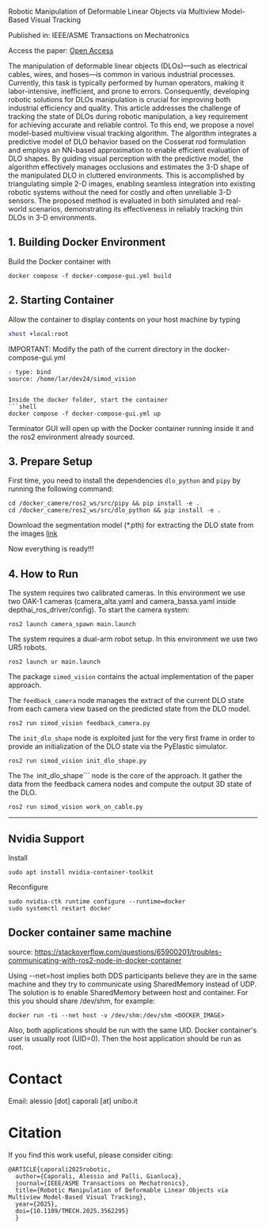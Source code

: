 Robotic Manipulation of Deformable Linear Objects via Multiview Model-Based Visual Tracking

Published in: IEEE/ASME Transactions on Mechatronics

Access the paper: [Open Access](https://ieeexplore.ieee.org/document/10993307)



The manipulation of deformable linear objects (DLOs)—such as electrical cables, wires, and hoses—is common in various industrial processes. Currently, this task is typically performed by human operators, making it labor-intensive, inefficient, and prone to errors. Consequently, developing robotic solutions for DLOs manipulation is crucial for improving both industrial efficiency and quality. This article addresses the challenge of tracking the state of DLOs during robotic manipulation, a key requirement for achieving accurate and reliable control. To this end, we propose a novel model-based multiview visual tracking algorithm. The algorithm integrates a predictive model of DLO behavior based on the Cosserat rod formulation and employs an NN-based approximation to enable efficient evaluation of DLO shapes. By guiding visual perception with the predictive model, the algorithm effectively manages occlusions and estimates the 3-D shape of the manipulated DLO in cluttered environments. This is accomplished by triangulating simple 2-D images, enabling seamless integration into existing robotic systems without the need for costly and often unreliable 3-D sensors. The proposed method is evaluated in both simulated and real-world scenarios, demonstrating its effectiveness in reliably tracking thin DLOs in 3-D environments.




## 1. Building Docker Environment

Build the Docker container with

```shell
docker compose -f docker-compose-gui.yml build
```

## 2. Starting Container

Allow the container to display contents on your host machine by typing

```bash
xhost +local:root
```

IMPORTANT: Modify the path of the current directory in the docker-compose-gui.yml
```shell
- type: bind
source: /home/lar/dev24/simod_vision
```

```shell

Inside the docker folder, start the container
```shell
docker compose -f docker-compose-gui.yml up
```

Terminator GUI will open up with the Docker container running inside it and the ros2 environment already sourced.


## 3. Prepare Setup

First time, you need to install the dependencies ```dlo_python``` and ```pipy``` by running the following command:

```shell
cd /docker_camere/ros2_ws/src/pipy && pip install -e .
cd /docker_camere/ros2_ws/src/dlo_python && pip install -e .
```


Download the segmentation model (*.pth) for extracting the DLO state from the images [link]([mega](https://mega.nz/file/hMUhGbiT#mdodEgnuWR_6jnfvLI2W6KKYp0UUAmdVs4Nt2Lj3xNU))


Now everything is ready!!!




## 4. How to Run

The system requires two calibrated cameras. In this environment we use two OAK-1 cameras (camera_alta.yaml and camera_bassa.yaml inside depthai_ros_driver/config). To start the camera system:

```shell
ros2 launch camera_spawn main.launch
```

The system requires a dual-arm robot setup. In this environment we use two UR5 robots.


```shell
ros2 launch ur main.launch
```

The package ```simod_vision``` contains the actual implementation of the paper approach. 

The ```feedback_camera``` node manages the extract of the current DLO state from each camera view based on the predicted state from the DLO model. 

```shell
ros2 run simod_vision feedback_camera.py
```

The ```init_dlo_shape``` node is exploited just for the very first frame in order to provide an initialization of the DLO state via the PyElastic simulator.
```shell
ros2 run simod_vision init_dlo_shape.py
```

The ```The ```init_dlo_shape``` node is the core of the approach. It gather the data from the feedback camera nodes and compute the output 3D state of the DLO.

```shell
ros2 run simod_vision work_on_cable.py
```




--------------------------------------------------------------
## Nvidia Support

Install
```shell
sudo apt install nvidia-container-toolkit
```
Reconfigure
```shell
sudo nvidia-ctk runtime configure --runtime=docker
sudo systemctl restart docker
```
## Docker container same machine
source: https://stackoverflow.com/questions/65900201/troubles-communicating-with-ros2-node-in-docker-container

Using --net=host implies both DDS participants believe they are in the same machine and they try to communicate using SharedMemory instead of UDP.
The solution is to enable SharedMemory between host and container. For this you should share /dev/shm, for example:
```shell
docker run -ti --net host -v /dev/shm:/dev/shm <DOCKER_IMAGE>
```
Also, both applications should be run with the same UID. Docker container's user is usually root (UID=0). Then the host application should be run as root.



# Contact

Email: alessio [dot] caporali [at] unibo.it


# Citation
If you find this work useful, please consider citing:

```
@ARTICLE{caporali2025robotic,
  author={Caporali, Alessio and Palli, Gianluca},
  journal={IEEE/ASME Transactions on Mechatronics}, 
  title={Robotic Manipulation of Deformable Linear Objects via Multiview Model-Based Visual Tracking}, 
  year={2025},
  doi={10.1109/TMECH.2025.3562295}
  }
```

